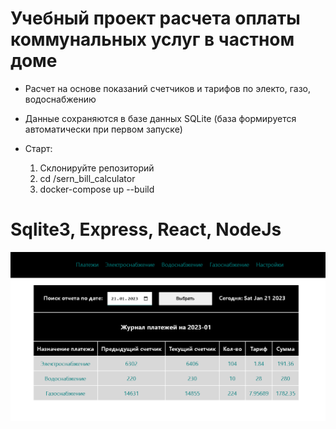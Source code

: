 # Учебный проект расчета оплаты коммунальных услуг в частном доме

- Расчет на основе показаний счетчиков и тарифов по электо, газо, водоснабжению
- Данные сохраняются в базе данных SQLite (база формируется автоматически при первом запуске)

- Старт:
   1. Склонируйте репозиторий
   2. cd /sern_bill_calculator
   3. docker-compose up --build

# Sqlite3, Express, React, NodeJs

![Страница с отчетами](/demo_shots/report.png)

